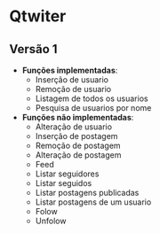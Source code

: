 # Qtwiter


## Versão 1
- **Funções implementadas**:
  - Inserção de usuario
  - Remoção de usuario
  - Listagem de todos os usuarios
  - Pesquisa de usuarios por nome
- **Funções não implementadas**:
  - Alteração de usuario
  - Inserção de postagem
  - Remoção de postagem
  - Alteração de postagem
  - Feed
  - Listar seguidores
  - Listar seguidos
  - Listar postagens publicadas
  - Listar postagens de um usuario
  - Folow
  - Unfolow

